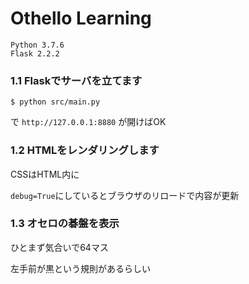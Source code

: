# Othello Learning

```
Python 3.7.6
Flask 2.2.2
```

### 1.1 Flaskでサーバを立てます

```
$ python src/main.py
```
で `http://127.0.0.1:8880` が開けばOK

### 1.2 HTMLをレンダリングします

CSSはHTML内に

`debug=True`にしているとブラウザのリロードで内容が更新

### 1.3 オセロの碁盤を表示

ひとまず気合いで64マス

左手前が黒という規則があるらしい
